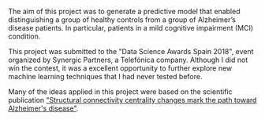 The aim of this project was to generate a predictive model that enabled distinguishing a group of healthy
controls from a group of Alzheimer’s disease patients. In particular, patients in a mild cognitive
impairment (MCI) condition.

This project was submitted to the "Data Science Awards Spain 2018", event organized by Synergic Partners, a Telefónica company. Although I did not win the contest, it was a excellent opportunity to further explore new machine learning techniques that I had never tested before.

Many of the ideas applied in this project were based on the scientific publication ["Structural connectivity centrality changes mark the path toward Alzheimer's disease"](https://doi.org/10.1016/j.dadm.2018.12.004).
